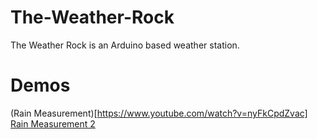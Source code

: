 # The-Weather-Rock
The Weather Rock is an Arduino based weather station.

# Demos
(Rain Measurement)[https://www.youtube.com/watch?v=nyFkCpdZvac]
[Rain Measurement 2](https://www.youtube.com/watch?v=YlIH1ti4Vy0)
